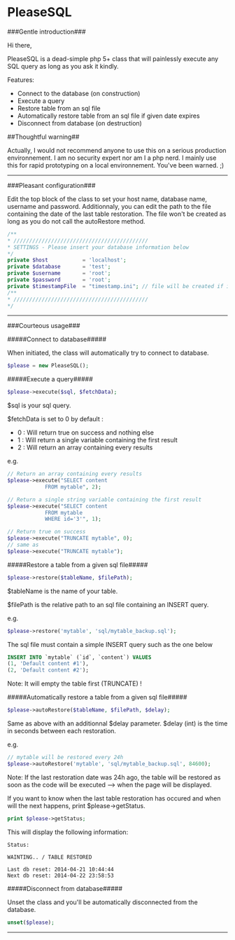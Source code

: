 PleaseSQL
==========

###Gentle introduction###

Hi there, 

PleaseSQL is a dead-simple php 5+ class that will painlessly execute any SQL query as long as you ask it kindly. 

Features:
- Connect to the database (on construction)
- Execute a query
- Restore table from an sql file
- Automatically restore table from an sql file if given date expires
- Disconnect from database (on destruction)
 
##Thoughtful warning##

Actually, I would not recommend anyone to use this on a serious production environnement. I am no security expert nor am I a php nerd.
I mainly use this for rapid prototyping on a local environnement. 
You've been warned. ;)

***

###Pleasant configuration###

Edit the top block of the class to set your host name, database name, username and password.
Additionnaly, you can edit the path to the file containing the date of the last table restoration. The file won't be created as long as you do not call the autoRestore method.

```php
/**
* ///////////////////////////////////////////
* SETTINGS - Please insert your database information below
*/
private $host 			= 'localhost';
private $database 		= 'test';
private $username 		= 'root';
private $password 		= 'root';
private $timestampFile 	= "timestamp.ini"; // file will be created if it doesn't exist
/**
* ///////////////////////////////////////////
*/
```

***

###Courteous usage###


#####Connect to database#####

When initiated, the class will automatically try to connect to database.

```php
$please = new PleaseSQL();
```


#####Execute a query#####

```php
$please->execute($sql, $fetchData);
```

$sql is your sql query.

$fetchData is set to 0 by default :
- 0 : Will return true on success and nothing else
- 1 : Will return a single variable containing the first result
- 2 : Will return an array containing every results

e.g.
```php
// Return an array containing every results
$please->execute("SELECT content 
            FROM mytable", 2);

// Return a single string variable containing the first result
$please->execute("SELECT content 
            FROM mytable
            WHERE id='3'", 1);

// Return true on success
$please->execute("TRUNCATE mytable", 0);
// same as
$please->execute("TRUNCATE mytable");
```


#####Restore a table from a given sql file#####

```php
$please->restore($tableName, $filePath);
```

$tableName is the name of your table.

$filePath is the relative path to an sql file containing an INSERT query.

e.g.
```php
$please->restore('mytable', 'sql/mytable_backup.sql');
```

The sql file must contain a simple INSERT query such as the one below

```sql
INSERT INTO `mytable` (`id`, `content`) VALUES
(1, 'Default content #1'),
(2, 'Default content #2');
```

Note: It will empty the table first (TRUNCATE) !


#####Automatically restore a table from a given sql file#####

```php
$please->autoRestore($tableName, $filePath, $delay);
```

Same as above with an additionnal $delay parameter.
$delay (int) is the time in seconds between each restoration.

e.g.
```php
// mytable will be restored every 24h
$please->autoRestore('mytable', 'sql/mytable_backup.sql', 84600);
```

Note: If the last restoration date was 24h ago, the table will be restored as soon as the code will be executed --> when the page will be displayed.

If you want to know when the last table restoration has occured and when will the next happens, print $please->getStatus.

```php
print $please->getStatus;
```

This will display the following information:

```
Status:

WAINTING.. / TABLE RESTORED

Last db reset: 2014-04-21 10:44:44
Next db reset: 2014-04-22 23:58:53 
```


#####Disconnect from database#####

Unset the class and you'll be automatically disconnected from the database.

```php
unset($please);
```

***